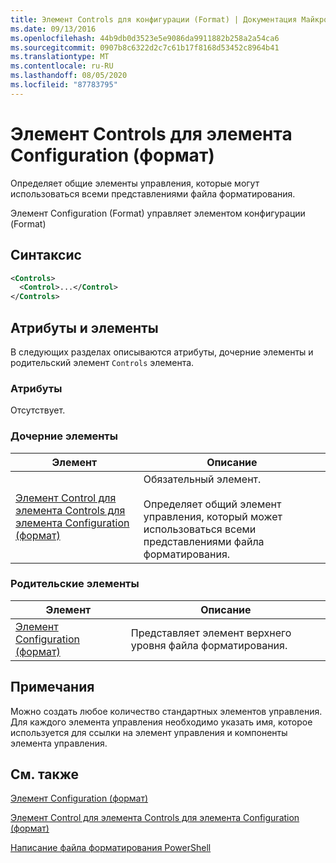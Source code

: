 ```yaml
---
title: Элемент Controls для конфигурации (Format) | Документация Майкрософт
ms.date: 09/13/2016
ms.openlocfilehash: 44b9db0d3523e5e9086da9911882b258a2a54ca6
ms.sourcegitcommit: 0907b8c6322d2c7c61b17f8168d53452c8964b41
ms.translationtype: MT
ms.contentlocale: ru-RU
ms.lasthandoff: 08/05/2020
ms.locfileid: "87783795"
---
```

# <a name="controls-element-for-configuration-format"></a>Элемент Controls для элемента Configuration (формат)

Определяет общие элементы управления, которые могут использоваться всеми представлениями файла форматирования.

Элемент Configuration (Format) управляет элементом конфигурации (Format)

## <a name="syntax"></a>Синтаксис

```xml
<Controls>
  <Control>...</Control>
</Controls>
```

## <a name="attributes-and-elements"></a>Атрибуты и элементы

В следующих разделах описываются атрибуты, дочерние элементы и родительский элемент `Controls` элемента.

### <a name="attributes"></a>Атрибуты

Отсутствует.

### <a name="child-elements"></a>Дочерние элементы

|Элемент|Описание|
|-------------|-----------------|
|[Элемент Control для элемента Controls для элемента Configuration (формат)](./control-element-for-controls-for-configuration-format.md)|Обязательный элемент.<br /><br /> Определяет общий элемент управления, который может использоваться всеми представлениями файла форматирования.|

### <a name="parent-elements"></a>Родительские элементы

|Элемент|Описание|
|-------------|-----------------|
|[Элемент Configuration (формат)](./configuration-element-format.md)|Представляет элемент верхнего уровня файла форматирования.|

## <a name="remarks"></a>Примечания

Можно создать любое количество стандартных элементов управления. Для каждого элемента управления необходимо указать имя, которое используется для ссылки на элемент управления и компоненты элемента управления.

## <a name="see-also"></a>См. также

[Элемент Configuration (формат)](./configuration-element-format.md)

[Элемент Control для элемента Controls для элемента Configuration (формат)](./control-element-for-controls-for-configuration-format.md)

[Написание файла форматирования PowerShell](./writing-a-powershell-formatting-file.md)
